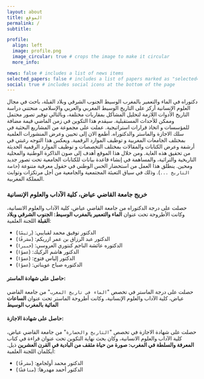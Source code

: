 ```yaml
---
layout: about
title: الموقع
permalink: /
subtitle:

profile:
  align: left
  image: profile.png
  image_circular: true # crops the image to make it circular
  more_info:

news: false # includes a list of news items
selected_papers: false # includes a list of papers marked as "selected={true}"
social: true # includes social icons at the bottom of the page
---
```


دكتوراه في الماء والتعمير بالمغرب الوسيط الجنوب الشرقي وبلاد القبلة، باحث في مجال العلوم الإنسانية أركز على التاريخ الوسيط المغربي والعربي والإسلامي، منحتني دراسة التاريخ الأدوات اللازمة لتحليل المشاكل بمقاربات مختلفة، وبالتالي توفير تصور محتمل وممكن للأحداث المستقبلية. سيقدم هذا التكوين في زمن الماضي قيمة مضافة للمؤسسات و اتخاذ قرارات استراتيجية. عملت على مجموعة من المشاريع البحثية في سلك الاجازة والماستر والدكتوراه. أطمع الان إلى تحيين وعرض المنشورات العلمية بمختلف الجامعات المغربية و توظيف الموارد الرقمية. ويعكس هذا التوجه رغبتي في أرشفة وعرض الكتابات والمقالات بمختلف التخصصات و توظيف الموارد الرقمية الحديثة من تحقيق هذه الغاية. ومن خلال هذا الموقع أهدف إلى صون الذاكرة الوطنية والمحلية التاريخية والتراثية، والمساهمة في إنشاء قاعدة بيانات للكتابات الجامعية تحت تصور جديد ومحين. ينطلق هذا العمل من استحضار الحس الوطني في حقول معرفية متنوعة (`خاصة التاريخ ...`). وذلك في سياق التعبئة المجتمعية والجامعية من أجل مرتكزات وتوابث المملكة المغربية.

### خريج جامعة القاضي عياض، كلية الآداب والعلوم الإنسانية

حصلت على درجة الدكتوراه من جامعة القاضي عياض، كلية الآداب والعلوم الانسانية، وكانت الأطروحة تحت عنوان **الماء والتعمير بالمغرب الوسيط: الجنوب الشرقي وبلاد القبلة**
اللجنة العلمية:

- الدكتور توفيق محمد لقبايبي: (`رئيسًا`)
- الدكتور عبد الرزاق بن عمر ازريكم: (`مشرفًا`)
- الدكتوره عائشة الناجم كنتوري العروسي: (`خبيرا`)
- الدكتور هاشم الركيك: (`عضوًا`)
- الدكتور إلياس فتوح: (`عضوًا`)
- الدكتوره صباح عويناتي: (`عضوًا`)

#### حاصل على شهادة الماستر:

حصلت على درجة الماستر في تخصص "`الماء في تاريخ المغرب`" من جامعة القاضي عياض، كلية الآداب والعلوم الإنسانية، وكانت أطروحة الماستر تحت عنوان **الساعات المائية بالمغرب الوسيط**

#### حاصل على شهادة الاجازة:

حصلت على شهادة الاجازة في تخصص "`التاريخ والحضارة`" من جامعة القاضي عياض، كلية الآداب والعلوم الانسانية، وكان بحث نهاية التكوين تحت عنوان قراءة في كتاب **المعرفة والسلطة في المغرب: صورة من حياة مثقف من البادية في القرن العشرين** ذيل. أيكلمان
اللجنة العلمية:

- الدكتور محمد أولجامع: (`مشرفًا`)
- الدكتور أحمد مهدرها: (`مناقشًا`)
